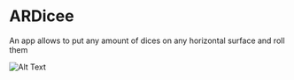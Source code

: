 # ARDicee

An app allows to put any amount of dices on any horizontal surface and roll them

![Alt Text](https://media.giphy.com/media/EnnYSJVxvR31qcFiiH/giphy-downsized-large.gif?cid=790b7611b80ce5fe8bec5f3d395a7d3690780230bb83eb58&rid=giphy-downsized-large.gif&ct=g)
